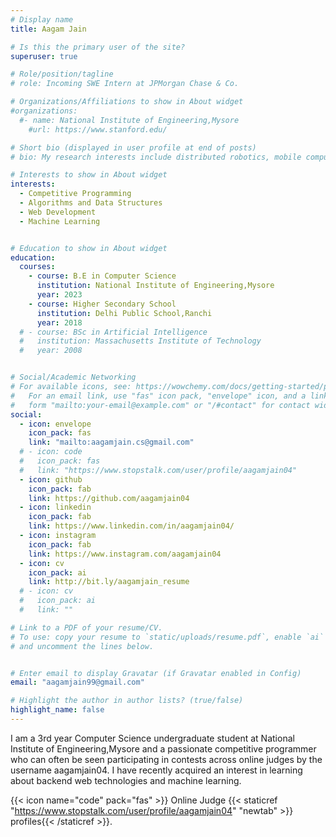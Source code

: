 ```yaml
---
# Display name
title: Aagam Jain

# Is this the primary user of the site?
superuser: true

# Role/position/tagline
# role: Incoming SWE Intern at JPMorgan Chase & Co.

# Organizations/Affiliations to show in About widget
#organizations:
  #- name: National Institute of Engineering,Mysore
    #url: https://www.stanford.edu/

# Short bio (displayed in user profile at end of posts)
# bio: My research interests include distributed robotics, mobile computing and programmable matter.

# Interests to show in About widget
interests:
  - Competitive Programming
  - Algorithms and Data Structures
  - Web Development
  - Machine Learning


# Education to show in About widget
education:
  courses:
    - course: B.E in Computer Science
      institution: National Institute of Engineering,Mysore
      year: 2023
    - course: Higher Secondary School
      institution: Delhi Public School,Ranchi
      year: 2018
  # - course: BSc in Artificial Intelligence
  #   institution: Massachusetts Institute of Technology
  #   year: 2008


# Social/Academic Networking
# For available icons, see: https://wowchemy.com/docs/getting-started/page-builder/#icons
#   For an email link, use "fas" icon pack, "envelope" icon, and a link in the
#   form "mailto:your-email@example.com" or "/#contact" for contact widget.
social:
  - icon: envelope
    icon_pack: fas
    link: "mailto:aagamjain.cs@gmail.com"
  # - icon: code
  #   icon_pack: fas
  #   link: "https://www.stopstalk.com/user/profile/aagamjain04"
  - icon: github
    icon_pack: fab
    link: https://github.com/aagamjain04
  - icon: linkedin
    icon_pack: fab
    link: https://www.linkedin.com/in/aagamjain04/
  - icon: instagram
    icon_pack: fab
    link: https://www.instagram.com/aagamjain04
  - icon: cv
    icon_pack: ai
    link: http://bit.ly/aagamjain_resume
  # - icon: cv
  #   icon_pack: ai
  #   link: ""

# Link to a PDF of your resume/CV.
# To use: copy your resume to `static/uploads/resume.pdf`, enable `ai` icons in `params.toml`,
# and uncomment the lines below.


# Enter email to display Gravatar (if Gravatar enabled in Config)
email: "aagamjain99@gmail.com"

# Highlight the author in author lists? (true/false)
highlight_name: false
---
```


I am a 3rd year Computer Science undergraduate student at National Institute of Engineering,Mysore and a passionate competitive programmer who can often be seen participating in contests across online judges by the username aagamjain04. I have recently acquired an interest in learning about backend web technologies and machine learning.

{{< icon name="code" pack="fas" >}} Online Judge {{< staticref "https://www.stopstalk.com/user/profile/aagamjain04" "newtab" >}} profiles{{< /staticref >}}.
